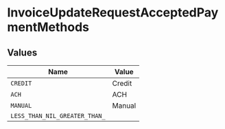 # InvoiceUpdateRequestAcceptedPaymentMethods


## Values

| Name                          | Value                         |
| ----------------------------- | ----------------------------- |
| `CREDIT`                      | Credit                        |
| `ACH`                         | ACH                           |
| `MANUAL`                      | Manual                        |
| `LESS_THAN_NIL_GREATER_THAN_` | <nil>                         |